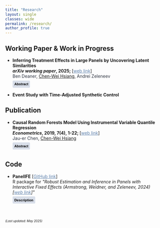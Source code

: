 ```yaml
---
title: "Research"
layout: single
classes: wide
permalink: /research/
author_profile: true
---
```


<html>
<head>
<style>
.collapsible {padding: 0.5em; background-color: #D8DEE9; border: none; border-radius: 0.3em; text-align: left; font-size: 0.8em; font-weight: bold; margin: 0.5em 0; position: relative; left: 0em;}
.content {padding: 0 0.4em; max-height: 0; overflow: hidden; transition: max-height 0.2s ease-out; background-color: #ECEFF4; font-size: 0.8em; margin-bottom: 0.75em; position: relative; left: 0em;}
</style>
</head>

<!-- -------------------------------------- -->

<body>

<h2>Working Paper & Work in Progress</h2>

<ul>
<li>
<strong>Inferring Treatment Effects in Large Panels by Uncovering Latent Similarities</strong><br/>
<strong><em>arXiv working paper</em>, 2025; </strong>[<a href="https://arxiv.org/abs/2503.20769/" style="color: #5E81AC;">web link</a>]<br/>
<a href="https://bendeaner.wordpress.com/" style="color: #2e3440; text-decoration: none;">Ben Deaner</a>, <ins>Chen-Wei Hsiang</ins>, <a href="https://www.azeleneev.com/" style="color: #2E3440; text-decoration: none;">Andrei Zeleneev</a><br/>
<button class="collapsible">Abstract</button>
<div class="content">
The presence of unobserved confounders is one of the main challenges in identifying treatment effects. In this paper, we propose a new approach to causal inference using panel data with large N and T. Our approach imputes the untreated potential outcomes for treated units using the outcomes for untreated individuals with similar values of the latent confounders. In order to find units with similar latent characteristics, we utilize long pre-treatment histories of the  outcomes. Our analysis is based on a nonparametric, nonlinear, and nonseparable factor model for untreated potential outcomes and treatments. The model satisfies minimal smoothness requirements. We impute both missing counterfactual outcomes and propensity scores using kernel smoothing based on the constructed measure of latent similarity between units, and demonstrate that our estimates can achieve the optimal nonparametric rate of convergence up to log terms. Using these estimates, we construct a doubly robust estimator of the period-specifc average treatment effect on the treated (ATT), and provide conditions, under which this estimator is root-N-consistent, and asymptotically normal and unbiased. Our simulation study demonstrates that our method provides accurate inference for a wide range of data generating processes.
</div>
</li>
<li>
<strong>Event Study with Time-Adjusted Synthetic Control</strong>
</li>
</ul>

<!-- -------------------------------------- -->

<h2>Publication</h2>

<ul>
<li>
<strong>Causal Random Forests Model Using Instrumental Variable Quantile Regression</strong><br/>
<strong><em>Econometrics</em>, 2019, 7(4), 1-22; </strong>[<a href="https://doi.org/10.3390/econometrics7040049" style="color: #5E81AC;">web link</a>]<br/>
<a href="https://jauerblog.wordpress.com/cv_en/" style="color: #2E3440; text-decoration: none;">Jau-er Chen</a>, <ins>Chen-Wei Hsiang</ins><br/>
<button class="collapsible">Abstract</button>
<div class="content">
We propose an econometric procedure based mainly on the generalized random forests method. Not only does this process estimate the quantile treatment effect nonparametrically, but our procedure yields a measure of variable importance in terms of heterogeneity among control variables. We also apply the proposed procedure to reinvestigate the distributional effect of 401(k) participation on net financial assets, and the quantile earnings effect of participating in a job training program.
</div>
</li>
</ul>

<!-- -------------------------------------- -->

<h2>Code</h2>

<ul>
<li>
<strong>PanelIFE</strong> [<a href="https://github.com/chenweihsiang/PanelIFE" style="color: #5E81AC;">GitHub link</a>]<br/>
R package for <em>"Robust Estimation and Inference in Panels with Interactive Fixed Effects (Armstrong, Weidner, and Zeleneev, 2024) [<a href="https://arxiv.org/abs/2210.06639" style="color: #5E81AC;">web link</a>]"</em><br/>
<button class="collapsible">Description</button>
<div class="content">
PanelIFE implements the estimation and inference procedure for panel data with interactive fixed effects. This package provides two different method for estimation: one is the commonly used linear panel data model estimation procedure, and another one is the bias-aware estimation procedure that allows weak factors.
</div>
</li>
</ul>

<!-- -------------------------------------- -->

<script>var coll = document.getElementsByClassName("collapsible"); var i; for (i = 0; i < coll.length; i++) { coll[i].addEventListener("click", function() { this.classList.toggle("active"); var content = this.nextElementSibling; if (content.style.maxHeight){ content.style.maxHeight = null; } else { content.style.maxHeight = content.scrollHeight + "px"; } }); }</script>
</body>
</html>





<br/>



<sub><sup>*(Last updated: May 2025)*</sup></sub>
